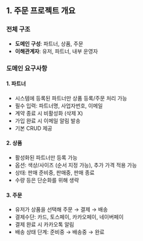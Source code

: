 ## 1. 주문 프로젝트 개요

### 전체 구조
- **도메인 구성**: 파트너, 상품, 주문
- **이해관계자**: 유저, 파트너, 내부 운영자

### 도메인 요구사항
#### 1. 파트너
- 시스템에 등록된 파트너만 상품 등록/주문 처리 가능
- 필수 입력: 파트너명, 사업자번호, 이메일
- 계약 종료 시 비활성화 (삭제 X)
- 가입 완료 시 이메일 알림 발송
- 기본 CRUD 제공

#### 2. 상품
- 활성화된 파트너만 등록 가능
- 옵션: 색상/사이즈 (순서 지정 가능), 추가 가격 적용 가능
- 상태: 판매 준비중, 판매중, 판매 종료
- 수량 등은 단순화를 위해 생략

#### 3. 주문
- 유저가 상품을 선택해 주문 → 결제 → 배송
- 결제수단: 카드, 토스페이, 카카오페이, 네이버페이
- 결제 완료 시 카카오톡 알림
- 배송 상태 단계: 준비중 → 배송중 → 완료